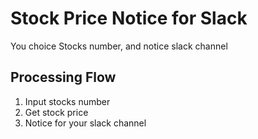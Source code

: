 # Stock Price Notice for Slack
You choice Stocks number, and notice slack channel

## Processing Flow
 1. Input stocks number
 2. Get stock price
 3. Notice for your slack channel
